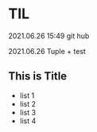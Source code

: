 # TIL

2021.06.26 15:49
git hub

2021.06.26
Tuple + test

## This is Title

- list 1
- list 2
- list 3
- list 4
